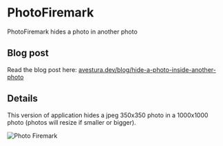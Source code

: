 # PhotoFiremark
PhotoFiremark hides a photo in another photo

## Blog post

Read the blog post here: [avestura.dev/blog/hide-a-photo-inside-another-photo](https://www.avestura.dev/blog/hide-a-photo-inside-another-photo)

## Details
This version of application hides a jpeg 350x350 photo in a 1000x1000 photo (photos will resize if smaller or bigger).

![Photo Firemark](/scrshot.jpg)

